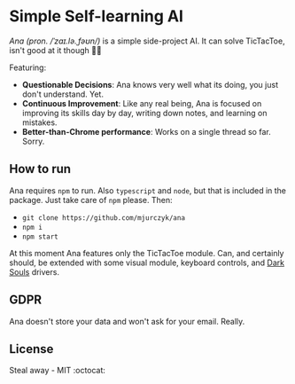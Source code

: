 # Simple Self-learning AI

*Ana (pron. /ˈzaɪ.lə.ˌfəʊn/)* is a simple side-project AI. It can solve TicTacToe, isn't good at it though 💁‍♂️

Featuring:

* **Questionable Decisions**: Ana knows very well what its doing, you just don't understand. Yet.
* **Continuous Improvement**: Like any real being, Ana is focused on improving its skills day by day, writing down notes, and learning on mistakes.
* **Better-than-Chrome performance**: Works on a single thread so far. Sorry.

## How to run

Ana requires `npm` to run. Also `typescript` and `node`, but that is included in the package. Just take care of `npm` please. Then:

* `git clone https://github.com/mjurczyk/ana`
* `npm i`
* `npm start`

At this moment Ana features only the TicTacToe module. Can, and certainly should, be extended with some visual module, keyboard controls, and [Dark Souls](https://www.wired.com/2016/04/dark-souls-iii-review/) drivers.

## GDPR

Ana doesn't store your data and won't ask for your email. Really.

## License

Steal away - MIT :octocat:
